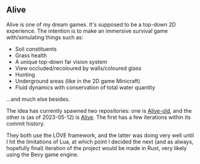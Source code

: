 ## Alive

Alive is one of my dream games. It's supposed to be a top-down 2D experience. The intention is to make an immersive survival game with/simulating things such as:
- Soil constituents
- Grass health
- A unique top-down far vision system
- View occluded/recoloured by walls/coloured glass
- Hunting
- Underground areas (like in the 2D game Minicraft)
- Fluid dynamics with conservation of total water quantity

...and  much else besides.

The idea has currently spawned two repositories: one is [Alive-old](https://github.com/wolfboyft/Alive-old), and the other is (as of 2023-05-12) is [Alive](https://github.com/wolfboyft/Alive).
The first has a few iterations within its commit history.

They both use the LÖVE framework, and the latter was doing very well until I hit the limitations of Lua, at which point I decided the next (and as always, hopefully final) iteration of the project would be made in Rust, very likely using the Bevy game engine.
